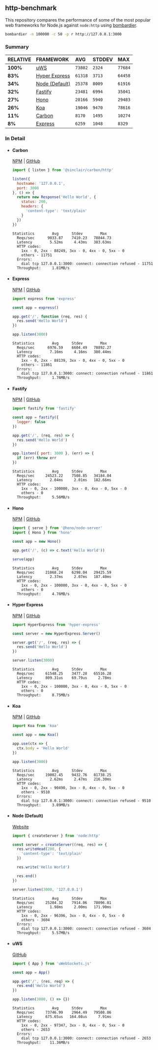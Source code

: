 ## http-benchmark

This repository compares the performance of some of the most popular web frameworks for Node.js against `node:http` using [bombardier](https://github.com/codesenberg/bombardier).

```bash
bombardier -n 100000 -c 50 -p r http://127.0.0.1:3000
```

### Summary

| RELATIVE | FRAMEWORK | AVG | STDDEV | MAX |
| :--- | :--- | :--- | :--- | :--- |
| **100%** | [uWS](#uws) | `73802` | `2324` | `77684` |
| **83%** | [Hyper Express](#hyper-express) | `61318` | `3713` | `64458` |
| **34%** | [Node (Default)](#node-default) | `25378` | `8009` | `61916` |
| **32%** | [Fastify](#fastify) | `23481` | `6994` | `35041` |
| **27%** | [Hono](#hono) | `20166` | `5940` | `29483` |
| **26%** | [Koa](#koa) | `19046` | `9470` | `78616` |
| **11%** | [Carbon](#carbon) | `8170` | `1495` | `10274` |
| **8%** | [Express](#express) | `6259` | `1048` | `8329` |


### In Detail

- #### Carbon
  [NPM](https://npmjs.com/@sinclair/carbon) | [GitHub](https://github.com/sinclairzx81/carbon)
  ```js
  import { listen } from '@sinclair/carbon/http'

  listen({
    hostname: '127.0.0.1',
    port: 3000
  }, () => {
    return new Response('Hello World', {
      status: 200,
      headers: {
        'content-type': 'text/plain'
      }
    })
  })
  ```

  ```
  Statistics        Avg      Stdev        Max
    Reqs/sec      9033.87    7410.23   78844.73
    Latency        5.52ms     4.43ms   383.63ms
    HTTP codes:
      1xx - 0, 2xx - 88249, 3xx - 0, 4xx - 0, 5xx - 0
      others - 11751
    Errors:
      dial tcp 127.0.0.1:3000: connect: connection refused - 11751
    Throughput:     1.81MB/s
  ```

- #### Express
  [NPM](https://npmjs.com/express) | [GitHub](https://github.com/expressjs/express)
  ```js
  import express from 'express'

  const app = express()

  app.get('/', function (req, res) {
    res.send('Hello World')
  })

  app.listen(3000)
  ```

  ```
  Statistics        Avg      Stdev        Max
    Reqs/sec      6976.59    6604.49   78892.27
    Latency        7.16ms     4.16ms   380.44ms
    HTTP codes:
      1xx - 0, 2xx - 88139, 3xx - 0, 4xx - 0, 5xx - 0
      others - 11861
    Errors:
      dial tcp 127.0.0.1:3000: connect: connection refused - 11861
    Throughput:     1.76MB/s
  ```

- #### Fastify
  [NPM](https://npmjs.com/fastify) | [GitHub](https://github.com/fastify/fastify)
  ```js
  import fastify from 'fastify'

  const app = fastify({
    logger: false
  })

  app.get('/', (req, res) => {
    res.send('Hello World')
  })

  app.listen({ port: 3000 }, (err) => {
    if (err) throw err
  })
  ```

  ```
  Statistics        Avg      Stdev        Max
    Reqs/sec     24523.22    7508.85   34184.04
    Latency        2.04ms     2.01ms   182.66ms
    HTTP codes:
      1xx - 0, 2xx - 100000, 3xx - 0, 4xx - 0, 5xx - 0
      others - 0
    Throughput:     5.56MB/s
  ```

- #### Hono
  [NPM](https://npmjs.com/hono) | [GitHub](https://github.com/honojs/hono)
  ```js
  import { serve } from '@hono/node-server'
  import { Hono } from 'hono'

  const app = new Hono()

  app.get('/', (c) => c.text('Hello World'))

  serve(app)
  ```

  ```
  Statistics        Avg      Stdev        Max
    Reqs/sec     21068.24    6298.04   29425.59
    Latency        2.37ms     2.07ms   187.40ms
    HTTP codes:
      1xx - 0, 2xx - 100000, 3xx - 0, 4xx - 0, 5xx - 0
      others - 0
    Throughput:     4.76MB/s
  ```

- #### Hyper Express
  [NPM](https://npmjs.com/hyper-express) | [GitHub](https://github.com/kartikk221/hyper-express)
  ```js
  import HyperExpress from 'hyper-express'

  const server = new HyperExpress.Server()

  server.get('/', (req, res) => {
    res.send('Hello World')
  })

  server.listen(3000)
  ```

  ```
  Statistics        Avg      Stdev        Max
    Reqs/sec     61548.25    3477.28   65516.28
    Latency      809.31us    69.79us     2.78ms
    HTTP codes:
      1xx - 0, 2xx - 100000, 3xx - 0, 4xx - 0, 5xx - 0
      others - 0
    Throughput:     8.75MB/s
  ```

- #### Koa
  [NPM](https://npmjs.com/koa) | [GitHub](https://github.com/koajs/koa)
  ```js
  import Koa from 'koa'

  const app = new Koa()

  app.use(ctx => {
    ctx.body = 'Hello World'
  })

  app.listen(3000)
  ```

  ```
  Statistics        Avg      Stdev        Max
    Reqs/sec     19002.45    9432.76   81738.25
    Latency        2.62ms     2.47ms   216.30ms
    HTTP codes:
      1xx - 0, 2xx - 90490, 3xx - 0, 4xx - 0, 5xx - 0
      others - 9510
    Errors:
      dial tcp 127.0.0.1:3000: connect: connection refused - 9510
    Throughput:     3.89MB/s
  ```

- #### Node (Default)
  [Website](https://nodejs.org/api/http.html)
  ```js
  import { createServer } from 'node:http'

  const server = createServer((req, res) => {
    res.writeHead(200, {
      'content-type': 'text/plain'
    })

    res.write('Hello World')

    res.end()
  })

  server.listen(3000, '127.0.0.1')
  ```

  ```
  Statistics        Avg      Stdev        Max
    Reqs/sec     25204.32    7914.06   78096.01
    Latency        1.98ms     2.00ms   171.90ms
    HTTP codes:
      1xx - 0, 2xx - 96396, 3xx - 0, 4xx - 0, 5xx - 0
      others - 3604
    Errors:
      dial tcp 127.0.0.1:3000: connect: connection refused - 3604
    Throughput:     5.57MB/s
  ```

- #### uWS
  [GitHub](https://github.com/uNetworking/uWebSockets.js)
  ```js
  import { App } from 'uWebSockets.js'

  const app = App()

  app.get('/', (res, req) => {
    res.end('Hello World')
  })

  app.listen(3000, () => {})
  ```

  ```
  Statistics        Avg      Stdev        Max
    Reqs/sec     73746.99    2964.49   79508.86
    Latency      675.65us   164.08us     7.91ms
    HTTP codes:
      1xx - 0, 2xx - 97347, 3xx - 0, 4xx - 0, 5xx - 0
      others - 2653
    Errors:
      dial tcp 127.0.0.1:3000: connect: connection refused - 2653
    Throughput:    11.36MB/s
  ```


